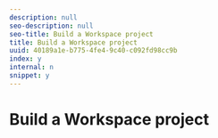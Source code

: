 ```yaml
---
description: null
seo-description: null
seo-title: Build a Workspace project
title: Build a Workspace project
uuid: 40189a1e-b775-4fe4-9c40-c092fd98cc9b
index: y
internal: n
snippet: y
---
```


# Build a Workspace project

